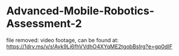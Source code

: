 # Advanced-Mobile-Robotics-Assessment-2
file removed: video footage, can be found at: https://1drv.ms/v/s!Avk9Li6fhVVdhO4XYqME2tgobBsIrg?e=gp0dIF
